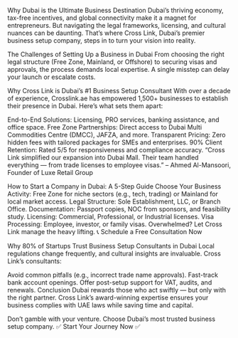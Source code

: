 Why Dubai is the Ultimate Business Destination
Dubai’s thriving economy, tax-free incentives, and global connectivity make it a magnet for entrepreneurs. But navigating the legal frameworks, licensing, and cultural nuances can be daunting. That’s where Cross Link, Dubai’s premier business setup company, steps in to turn your vision into reality.

The Challenges of Setting Up a Business in Dubai
From choosing the right legal structure (Free Zone, Mainland, or Offshore) to securing visas and approvals, the process demands local expertise. A single misstep can delay your launch or escalate costs.

Why Cross Link is Dubai’s #1 Business Setup Consultant
With over a decade of experience, Crosslink.ae has empowered 1,500+ businesses to establish their presence in Dubai. Here’s what sets them apart:

End-to-End Solutions: Licensing, PRO services, banking assistance, and office space.
Free Zone Partnerships: Direct access to Dubai Multi Commodities Centre (DMCC), JAFZA, and more.
Transparent Pricing: Zero hidden fees with tailored packages for SMEs and enterprises.
90% Client Retention: Rated 5/5 for responsiveness and compliance accuracy.
“Cross Link simplified our expansion into Dubai Mall. Their team handled everything — from trade licenses to employee visas.”
– Ahmed Al-Mansoori, Founder of Luxe Retail Group

How to Start a Company in Dubai: A 5-Step Guide
Choose Your Business Activity: Free Zone for niche sectors (e.g., tech, trading) or Mainland for local market access.
Legal Structure: Sole Establishment, LLC, or Branch Office.
Documentation: Passport copies, NOC from sponsors, and feasibility study.
Licensing: Commercial, Professional, or Industrial licenses.
Visa Processing: Employee, investor, or family visas.
Overwhelmed? Let Cross Link manage the heavy lifting.
📞 Schedule a Free Consultation Now

Why 80% of Startups Trust Business Setup Consultants in Dubai
Local regulations change frequently, and cultural insights are invaluable. Cross Link’s consultants:

Avoid common pitfalls (e.g., incorrect trade name approvals).
Fast-track bank account openings.
Offer post-setup support for VAT, audits, and renewals.
Conclusion
Dubai rewards those who act swiftly — but only with the right partner. Cross Link’s award-winning expertise ensures your business complies with UAE laws while saving time and capital.

Don’t gamble with your venture. Choose Dubai’s most trusted business setup company.
✅ Start Your Journey Now ✅
